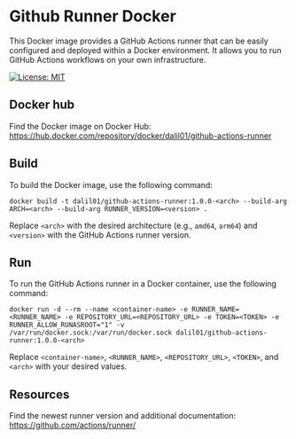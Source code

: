# Github Runner Docker

This Docker image provides a GitHub Actions runner that can be easily configured and deployed within a Docker environment. It allows you to run GitHub Actions workflows on your own infrastructure.

[![License: MIT](https://img.shields.io/badge/License-MIT-yellow.svg)](https://github.com/dalil01/github-runner-docker/blob/main/LICENSE)

## Docker hub

Find the Docker image on Docker Hub: https://hub.docker.com/repository/docker/dalil01/github-actions-runner

## Build

To build the Docker image, use the following command:

```
docker build -t dalil01/github-actions-runner:1.0.0-<arch> --build-arg ARCH=<arch> --build-arg RUNNER_VERSION=<version> .
```

Replace `<arch>` with the desired architecture (e.g., `amd64`, `arm64`) and `<version>` with the GitHub Actions runner version.

## Run

To run the GitHub Actions runner in a Docker container, use the following command:

```
docker run -d --rm --name <container-name> -e RUNNER_NAME=<RUNNER_NAME> -e REPOSITORY_URL=<REPOSITORY_URL> -e TOKEN=<TOKEN> -e RUNNER_ALLOW_RUNASROOT="1" -v /var/run/docker.sock:/var/run/docker.sock dalil01/github-actions-runner:1.0.0-<arch>
```

Replace `<container-name>`, `<RUNNER_NAME>`, `<REPOSITORY_URL>`, `<TOKEN>`, and `<arch>` with your desired values.

## Resources

Find the newest runner version and additional documentation: https://github.com/actions/runner/